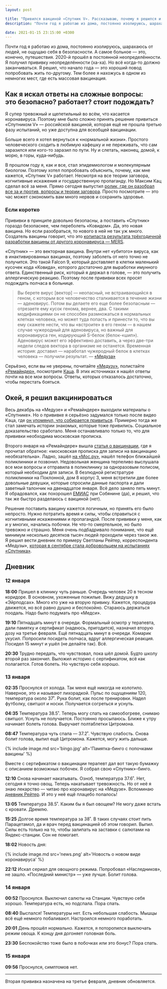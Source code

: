 ```yaml
---
layout: post

title: "Привился вакциной «Спутник V». Рассказываю, почему я решился и как всё прошло"
description: "Почти год я работаю из дома, постоянно изолируюсь, шарахаюсь от людей, не ощущаю себя в безопасности. 2020-й прошёл в постоянной неопределённости. Но всё когда-то должно заканчиваться. Я решил, что начало года — это хороший повод попробовать жить по-другому. Тем более я нахожусь в одном из немногих мест, где есть массовая вакцинация."

date: 2021-01-15 23:15:00 +0300
---
```

Почти год я работаю из дома, постоянно изолируюсь, шарахаюсь от людей, не ощущаю себя в безопасности. А самое больное — это, конечно, путешествия. 2020-й прошёл в постоянной неопределённости. Я получил прививку неопределённости (ха-ха). Но всё когда-то должно заканчиваться. Я решил, что начало года — это хороший повод попробовать жить по-другому. Тем более я нахожусь в одном из немногих мест, где есть массовая вакцинация.

## Как я искал ответы на сложные вопросы: это безопасно? работает? стоит подождать? 

Я супер тревожный и щепетильный во всём, что касается коронавируса. Поэтому мне было сложно принять решение привиться «Спутником V» — российской вакциной, которая ещё не прошла третью фазу испытаний, но уже доступна для всеобщей вакцинации.

Больше всего я хотел вернуться к «нормальной жизни». Простого человеческого сходить в любимую кафешку и не переживать, что сам заразился или кого-то заразил по пути. Ну и слетать, наконец, домой, к морю, в горы, куда-нибудь.

В прошлом году я, как и все, стал эпидемиологом и молекулярным биологом. Поэтому хотел попробовать объяснить, почему, как мне кажется, «Спутник V» работает. Несмотря на все теории заговора, когнитивные искажения и государственную пропаганду. Но Максим Кац сделал всё за меня. Прямо сегодня выпустил [ролик, где он разобрал все за и против, вопросы и теории заговора](https://www.youtube.com/watch?v=ykwe9SrL8RA). Просто посмотрите — это час может сэкономить вам много нервов и сохранить здоровье.

### Если коротко

Прививки в принципе довольно безопасны, а поставить «Спутник» гораздо безопаснее, чем переболеть «Ковидом». Да, это новая вакцина. Но если разобраться, то нового в ней не так уж много. Создатель вакцины говорит, что это [копипаста результата трёхгодичной разработки вакцины от другого коронавируса — MERS](https://meduza.io/feature/2020/07/23/sozdatel-rossiyskoy-vaktsiny-ot-koronavirusa-denis-logunov-dal-meduze-pervoe-bolshoe-intervyu-on-rasskazal-stoit-li-zhdat-privivok-k-sentyabryu-2020-goda).

«Спутник» — это векторная вакцина. Внутри нет «убитого» вируса, как в инактивированных вакцинах, поэтому заболеть от него точно не получится. Это такой Falcon 9, который доставляет в клетки маленький кусочек кода «Ковида», которого достаточно для выработки имунного ответа. Единственный риск, который я держал в голове, — это получить аллергическую реакцию. Поэтому после прививки всех просят подождать полчаса в больнице.

> Вы берете вирус [вектор] — неопасный, не встраивающийся в геном, с которым все человечество сталкивается в течение жизни — аденовирус. Потом вы делаете его еще более безопасным — отрезаете ему кусок генома, вернее, два. С такими модификациями он не способен размножаться в нормальных клетках человека, но может туда попасть и принести то, что вы ему скажете нести, что вы «встроите» в его геном — в нашем случае чужеродный для аденовируса, но важный для коронавируса ген, кодирующий S-белок (белок-«шип»). Аденовирус может его эффективно доставить, а через две-три недели следов вектора в организме не останется. Временная история: доставил — наработал чужеродный белок в клетках человека — получили результат. — [«Медуза»](https://meduza.io/feature/2020/07/23/sozdatel-rossiyskoy-vaktsiny-ot-koronavirusa-denis-logunov-dal-meduze-pervoe-bolshoe-intervyu-on-rasskazal-stoit-li-zhdat-privivok-k-sentyabryu-2020-goda)

Серьёзно, если вы не уверены, почитайте [«Медузу»](https://meduza.io/specials/coronavirus), полистайте [«Ремайндер»](https://reminder.media/search?search=коронавирус), посмотрите [Каца](https://www.youtube.com/watch?v=ykwe9SrL8RA). В этих источниках я нашёл ответы почти на все мои вопросы. Ответы, которых отказалось достаточно, чтобы перестать бояться.

## Окей, я решил вакцинироваться

Весь декабрь на «Медузе» и «Ремайндере» выходили материалы о «Спутнике». Но о прививке я серьёзно задумался только после видео Каца, где [он упомянул, что собирается привиться](https://www.youtube.com/watch?v=y_dOxtwfc_k&t=1480). Примерно тогда же стал замечать истории знакомых, которые тоже привились. Социальное доказательство сработало. Меня останавливало только то, что для прививки необходима московская прописка.

Второго января на «Ремайндере» вышла [статья о вакцинации](https://reminder.media/post/how-to-vaccinate-covid-19), где я прочитал обратное: «московская прописка для записи на вакцинацию необязательна». Ладно, зашёл [на «Мос.ру»](https://www.mos.ru/city/projects/covid-19/privivka/), нашёл телефон ближайшей поликлиники и позвонил. Недовольная женщина терпеливо выслушала все мои вопросы и отправила в поликлинику за одноразовым полисом, который необходим для записи. В безлюдной регистратуре поликлиники на Поклонной, дом 8 корпус 3, меня встретили две более довольные девушки, которые спросили данные паспорта и дали заветный талончик на двенадцатое января. Всё дело заняло пять минут. Я обрадовался, как похорошел [ЕМИАС](https://emias.info/) при Собянине (да), и решил, что так же быстро разделаюсь с вакциной (нет).

Решение поставить вакцину кажется логичным, но принять его было непросто. Нужно потратить время и силы, чтобы справиться с когнитивными искажениями и пропагандой. После прививки у меня, как и у многих, начались побочки. Не что-то смертельное, но было тревожно и страшно. Меня очень подбадривало понимание, что ещё минимум несколько десятков тысяч людей проходили через такое же. Я решил вести дневник по примеру Светланы Рейтер, корреспондента «Медузы», [которая в сентябре стала добровольцем на испытаниях «Спутника»](https://meduza.io/feature/2020/09/29/spetskor-meduzy-svetlana-reyter-stala-dobrovoltsem-na-ispytaniyah-vaktsiny-ot-koronavirusa-sputnik-v-my-poprosili-ee-zapisyvat-svoi-oschuscheniya-den-za-dnem).

## Дневник

### 12 января

**18:00** Пришел в клинику чуть раньше. Очередь человек 20 в тесном коридоре. В основном, ухоженные пожилые. Вижу дедушку в «Эйрподсах». Много кто уже на вторую привику. Кажется, процедура движется, но всё равно душно и беспокойно. Стараюсь держаться поодаль. Надо было подумать про «Медси».

**19:10** Пятнадцать минут в очереди. Формальный осмотр у терапевта, дали памятку и сертификат (надеюсь, пригодится), назначил вторую дозу на третье февраля. Ещё пятнадцать минут в очереди. Комарик укусил. Попросили посидеть полчаса, вдруг аллергическая реакция. Посидел 15 минут и ушёл (не делайте так). Всё.

**20:30** Трудно передать, что чувствовал, пока шёл домой. Будто школу второй раз закончил. Выложил историю с сертификатом, всё как полагается. Готов болеть. Но чувствую себя хорошо.

### 13 января

**02:35** Проснулся от холода. Так меня ещё никогда не колотило. Наверное, это и называют лихорадкой. Пульс по ощущениям 120, температура около 37˚. Рука болит, как после тренировки. Надел футболку, свитшот и носки. Получается согреться и уснуть.

**04:35** Температура 38.5˚. Теперь могу спать на самообогреве, снимаю свитшот. Уснуть не получается. Постоянно просыпаюсь. Ближе к утру начинает болеть голова. Выручает полтаблетки Цитромона.

**08:47** Температура чуть спала — 37.2˚. Чувствую слабость. Снова болит голова, выпил ещё Цитромона. Кажется, могу жить дальше.

{% include image.md src='bingo.jpg' alt='Памятка-бинго с попочками вакцины' %}

Вместе с сертификатом о вакцинации терапевт дал вот такую бумажку с описанием возможных побочек. Я собрал свою «Спутник»-бинго.

**12:10** Снова начинает накатывать. Озноб, температура 37.6˚. Нет, сегодня я точно овощ. Теперь накатывает тревожность. Но от неё я знаю лекарство — читаю про коронавирус на «Медузе». Вспоминаю [дневник Рейтер](https://meduza.io/feature/2020/09/29/spetskor-meduzy-svetlana-reyter-stala-dobrovoltsem-na-ispytaniyah-vaktsiny-ot-koronavirusa-sputnik-v-my-poprosili-ee-zapisyvat-svoi-oschuscheniya-den-za-dnem). И это у неё ещё плацебо попалось!

**13:05** Температура 38.5˚. Каким бы я был овощем? Не могу даже встать с кровати. Дремлю.

**15:25** Долгое время температура за 38˚. В таких случаях стоит пить Парацетамол, да и врач перед вакцинацией об этом говорил. Выпил. Силы есть только на то, чтобы залипать на заставки с салютами на Яндекс-станции. Сон не помогает.

**18:02** Новость дня:

{% include image.md src='news.png' alt='Новость о новом виде коронавируса' %}

**22:12** Искал сериал для овощного режима. Попробовал «Наследников», не зашло. «Последний министр» — уже лучше. Болит голова.

### 14 января

**00:52** Проснулся. Выключил салюты на Станции. Чувствую себя хорошо. Температура есть, но подспала. Пора спать.

**08:40** Выспался! Температуры нет. Есть небольшая слабость. Мышцы всё ещё немного побаливают. Настроился немного поработать.

**20:01** День прошёл нормально. Кажется, я поторопился выключать режим овоща. К концу дня догоняет головная боль.

**23:30** Беспокойство тоже было в побочках или это бонус? Пора спать.

### 15 января

**09:56** Проснулся, симптомов нет.

------

Вторая прививка назначена на третье февраля, дневник обновляется.